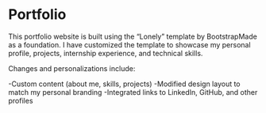 # Portfolio

This portfolio website is built using the “Lonely” template by BootstrapMade as a foundation.
I have customized the template to showcase my personal profile, projects, internship experience, and technical skills.

Changes and personalizations include:

-Custom content (about me, skills, projects)
-Modified design layout to match my personal branding
-Integrated links to LinkedIn, GitHub, and other profiles
